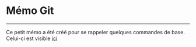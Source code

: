 # Mémo Git
---

Ce petit mémo a été créé pour se rappeler quelques commandes de base.
Celui-ci est visible [ici](https://ludo-boa.github.io/Memo-Git/)





